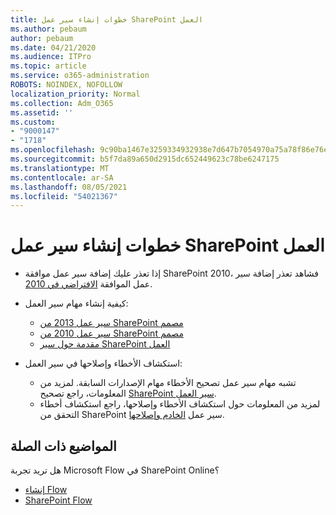 ```yaml
---
title: خطوات إنشاء سير عمل SharePoint العمل
ms.author: pebaum
author: pebaum
ms.date: 04/21/2020
ms.audience: ITPro
ms.topic: article
ms.service: o365-administration
ROBOTS: NOINDEX, NOFOLLOW
localization_priority: Normal
ms.collection: Adm_O365
ms.assetid: ''
ms.custom:
- "9000147"
- "1718"
ms.openlocfilehash: 9c90ba1467e3259334932938e7d647b7054970a75a78f86e76e503d7295670df
ms.sourcegitcommit: b5f7da89a650d2915dc652449623c78be6247175
ms.translationtype: MT
ms.contentlocale: ar-SA
ms.lasthandoff: 08/05/2021
ms.locfileid: "54021367"
---
```

# <a name="steps-to-create-a-sharepoint-workflow"></a>خطوات إنشاء سير عمل SharePoint العمل

- إذا تعذر عليك إضافة سير عمل موافقة SharePoint 2010، فشاهد تعذر إضافة سير عمل الموافقة [الافتراضي في 2010](https://docs.microsoft.com/alchemyinsights/can-t-add-default-2010-approval-workflow).
- كيفية إنشاء مهام سير العمل:
    - [سير عمل 2013 من SharePoint مصمم](https://docs.microsoft.com/sharepoint/dev/general-development/creating-a-workflow-by-using-sharepoint-designer-and-the-sharepoint-wo)
    - [سير عمل 2010 من SharePoint مصمم](https://support.office.com/article/introduction-to-designing-and-customizing-workflows-32c9c0bf-5e20-4f74-8b9c-d3ea79f2962b)
    - [مقدمة حول سير SharePoint العمل](https://support.office.com/article/introduction-to-sharepoint-workflow-07982276-54e8-4e17-8699-5056eff4d9e3)

- استكشاف الأخطاء وإصلاحها في سير العمل:
    - تشبه مهام سير عمل تصحيح الأخطاء مهام الإصدارات السابقة.  لمزيد من المعلومات، راجع تصحيح [SharePoint سير العمل](https://docs.microsoft.com/sharepoint/dev/general-development/debugging-sharepoint-server-workflows).
    - لمزيد من المعلومات حول استكشاف الأخطاء وإصلاحها، راجع استكشاف أخطاء التحقق من SharePoint سير عمل [الخادم وإصلاحها](https://docs.microsoft.com/sharepoint/dev/general-development/troubleshooting-sharepoint-server-workflow-validation-errors-in-visio).
 

## <a name="related-topics"></a>المواضيع ذات الصلة
هل تريد تجربة Microsoft Flow في SharePoint Online؟
- [إنشاء Flow](https://support.office.com/article/Create-a-flow-for-a-list-or-library-in-SharePoint-Online-or-OneDrive-for-Business-a9c3e03b-0654-46af-a254-20252e580d01) 
- [SharePoint Flow](https://flow.microsoft.com/blog/sharepoint-and-flow/) 


